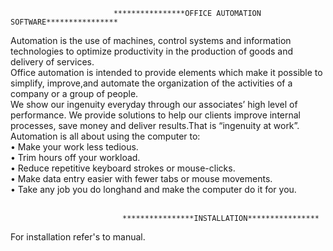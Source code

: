                    
                   
                           ****************OFFICE AUTOMATION SOFTWARE****************
                           
Automation is the use of machines, control systems and information technologies to optimize productivity in the production of goods and delivery of services.<br>
Office automation is intended to provide elements which make it possible to simplify, improve,and automate the organization of the activities of a company or a group of people.<br>
We show our ingenuity everyday through our associates’ high level of performance. We provide solutions to help our clients improve internal processes, save money and deliver results.That is “ingenuity at work”.<br>
Automation is all about using the computer to:<br>
• Make your work less tedious.<br>
• Trim hours off your workload.<br>
• Reduce repetitive keyboard strokes or mouse-clicks.<br>
• Make data entry easier with fewer tabs or mouse movements.<br>
• Take any job you do longhand and make the computer do it for you.<br><br>


                             ****************INSTALLATION****************

For installation refer's to manual.

